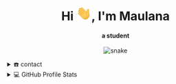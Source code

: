<div align="center">
<h1 align="center">Hi <img width="35" src="https://github.com/1999AZZAR/1999AZZAR/blob/main/resources/img/waving.gif">, I'm Maulana</h1>
<h4 align="center">a student</h4>

</div>

<div align="center">
  
  <img  src="https://www.adorama.com/alc/wp-content/uploads/2021/05/bird-wings-flying-feature.gif"
       alt="snake" /></a>
</div>

<details>
  <summary>☎️ contact</summary>
<div>
  <samp>
    <h2 align="center">Follow me at social media</h2>
    <p align="center">
      <br/>
      <a href="https://www.linkedin.com/in/maulanaibnufajar-5643ab246/" target="blank"><img align="center"
         src="https://img.shields.io/badge/linkedin-%231DA1F2.svg?style=for-the-badge&logo=linkedin&logoColor=white"
         alt="azzar" height="30"/></a>
      <a href="https://mailto:maulanaibnuf@gmail.com" target="blank"><img align="center"
         src="https://img.shields.io/badge/gmail-EA4335.svg?style=for-the-badge&logo=gmail&logoColor=white"
         alt="azzar" height="30"/></a>
    </p>
  <p align="center">
      <a href="https://www.instagram.com/maulnibn/" target="blank"><img align="center"
         src="https://img.shields.io/badge/instagram-%23E4405F.svg?style=for-the-badge&logo=Instagram&logoColor=white"
         alt="azzar" height="30"/></a>
      <a href="https://wa.me/+6285955327004" target="blank"><img align="center"
         src="https://img.shields.io/badge/whatsapp-4B7F1.svg?style=for-the-badge&logo=whatsapp&logoColor=white"
         alt="azzar" height="30"/></a>
      <br>
    </p>
  </samp>
</div>
</details>

<details> 
  <summary>💻 GitHub Profile Stats</summary>
  <div>
    <h2 align="center"> 📊 Github stats </h2>
      <br/>
        <p align="center">
          <a href="https://github.com/maulana421">
          <img src="https://github-readme-stats.vercel.app/api/top-langs/?username=maulana421&langs_count=6&theme=gruvbox&layout=compact&hide_border=true"
          alt="maulana421 :: overall Top Langs " /></a>
        </p>
        <p align="center">
          <a href="https://github.com/maulana421">
          <img width="49.5%" src="https://github-readme-stats.vercel.app/api?username=maulana421&show_icons=true&theme=gruvbox&hide_border=true" />
          <img width="49.5%" src="https://github-readme-streak-stats.herokuapp.com/?user=maulana421&theme=gruvbox&hide_border=true" />
          </a>
       </p>
     <br>
  </div>    
</details>


